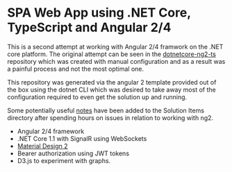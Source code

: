 # SPA Web App using .NET Core, TypeScript and Angular 2/4

This is a second attempt at working with Angular 2/4 framwork on the .NET core platform.
The original attempt can be seen in the [dotnetcore-ng2-ts](https://github.com/robzagora/dotnetcore-ng2-ts) repository which was created with manual configuration and as a result was a painful process and not the most optimal one.

This repository was generated via the angular 2 template provided out of the box using the dotnet CLI which was desired to take away most of the configuration required to even get the solution up and running.

Some potentially useful [notes](https://github.com/robzagora/netcore-ng4-ts/blob/master/Solution%20Items/steps%20for%20vs%202017%20and%20angular%202.txt) have been added to the Solution Items directory after spending hours on issues in relation to working with ng2.

* Angular 2/4 framework
* .NET Core 1.1 with SignalR using WebSockets
* [Material Design 2](https://github.com/angular/material2)
* Bearer authorization using JWT tokens 
* D3.js to experiment with graphs.
